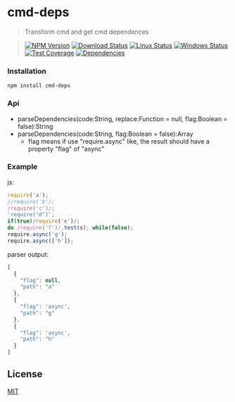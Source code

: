 cmd-deps
=========

>Transform cmd and get cmd dependences

>[![NPM Version][npm-image]][npm-url]
>[![Download Status][download-image]][npm-url]
>[![Linux Status][travis-image]][travis-url]
>[![Windows Status][appveyor-image]][appveyor-url]
>[![Test Coverage][coveralls-image]][coveralls-url]
>[![Dependencies][david-image]][david-url]

### Installation
```
npm install cmd-deps
```

### Api
* parseDependencies(code:String, replace:Function = null, flag:Boolean = false):String
* parseDependencies(code:String, flag:Boolean = false):Array
  * flag means if use "require.async" like, the result should have a property "flag" of "async"

### Example
js:
```js
require('a');
//require('b');
/require('c')/;
'require("d")';
if(true)/require('e')/;
do /require('f')/.test(s); while(false);
require.async('g');
require.async(['h']);
```

parser output:
```js
[
  {  
    "flag": null,
    "path": "a"
  },
  {  
    "flag": 'async',
    "path": "g"
  },
  {  
    "flag": 'async',
    "path": "h"
  }
]
```

## License

[MIT](LICENSE)

[travis-image]: http://img.shields.io/travis/nuintun/cmd-deps.svg?style=flat-square&label=linux
[travis-url]: https://travis-ci.org/nuintun/cmd-deps
[appveyor-image]: https://img.shields.io/appveyor/ci/nuintun/cmd-deps.svg?style=flat-square&label=windows
[appveyor-url]: https://ci.appveyor.com/project/nuintun/cmd-deps
[coveralls-image]: http://img.shields.io/coveralls/nuintun/cmd-deps/master.svg?style=flat-square
[coveralls-url]: https://coveralls.io/r/nuintun/cmd-deps?branch=master
[david-image]: http://img.shields.io/david/nuintun/cmd-deps.svg?style=flat-square
[david-url]: https://david-dm.org/nuintun/cmd-deps
[npm-image]: http://img.shields.io/npm/v/cmd-deps.svg?style=flat-square
[npm-url]: https://www.npmjs.org/package/cmd-deps
[download-image]: http://img.shields.io/npm/dm/cmd-deps.svg?style=flat-square
